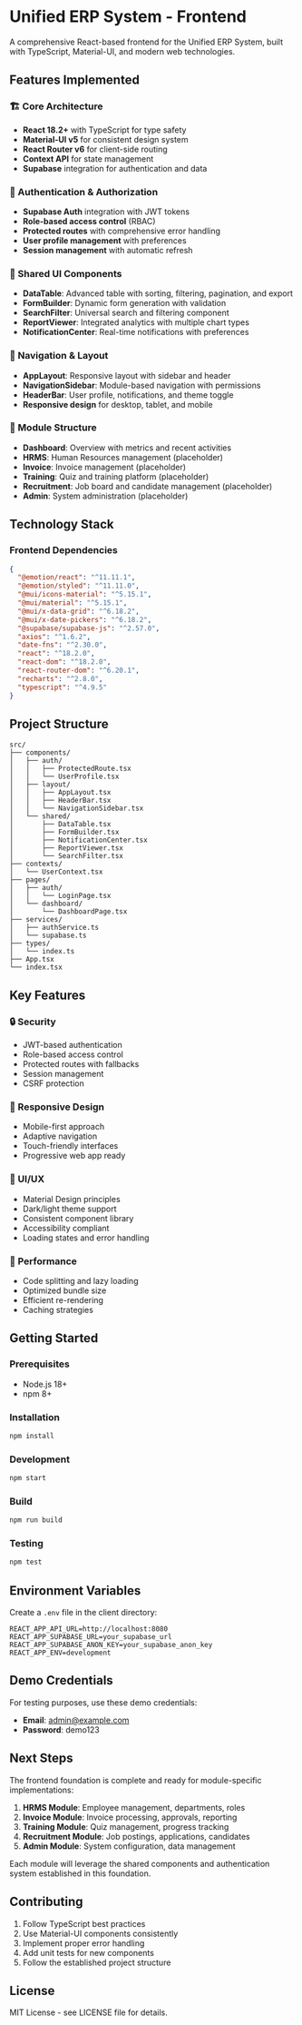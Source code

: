 # Unified ERP System - Frontend

A comprehensive React-based frontend for the Unified ERP System, built with TypeScript, Material-UI, and modern web technologies.

## Features Implemented

### 🏗️ Core Architecture
- **React 18.2+** with TypeScript for type safety
- **Material-UI v5** for consistent design system
- **React Router v6** for client-side routing
- **Context API** for state management
- **Supabase** integration for authentication and data

### 🔐 Authentication & Authorization
- **Supabase Auth** integration with JWT tokens
- **Role-based access control** (RBAC)
- **Protected routes** with comprehensive error handling
- **User profile management** with preferences
- **Session management** with automatic refresh

### 🎨 Shared UI Components
- **DataTable**: Advanced table with sorting, filtering, pagination, and export
- **FormBuilder**: Dynamic form generation with validation
- **SearchFilter**: Universal search and filtering component
- **ReportViewer**: Integrated analytics with multiple chart types
- **NotificationCenter**: Real-time notifications with preferences

### 🧭 Navigation & Layout
- **AppLayout**: Responsive layout with sidebar and header
- **NavigationSidebar**: Module-based navigation with permissions
- **HeaderBar**: User profile, notifications, and theme toggle
- **Responsive design** for desktop, tablet, and mobile

### 🎯 Module Structure
- **Dashboard**: Overview with metrics and recent activities
- **HRMS**: Human Resources management (placeholder)
- **Invoice**: Invoice management (placeholder)
- **Training**: Quiz and training platform (placeholder)
- **Recruitment**: Job board and candidate management (placeholder)
- **Admin**: System administration (placeholder)

## Technology Stack

### Frontend Dependencies
```json
{
  "@emotion/react": "^11.11.1",
  "@emotion/styled": "^11.11.0",
  "@mui/icons-material": "^5.15.1",
  "@mui/material": "^5.15.1",
  "@mui/x-data-grid": "^6.18.2",
  "@mui/x-date-pickers": "^6.18.2",
  "@supabase/supabase-js": "^2.57.0",
  "axios": "^1.6.2",
  "date-fns": "^2.30.0",
  "react": "^18.2.0",
  "react-dom": "^18.2.0",
  "react-router-dom": "^6.20.1",
  "recharts": "^2.8.0",
  "typescript": "^4.9.5"
}
```

## Project Structure

```
src/
├── components/
│   ├── auth/
│   │   ├── ProtectedRoute.tsx
│   │   └── UserProfile.tsx
│   ├── layout/
│   │   ├── AppLayout.tsx
│   │   ├── HeaderBar.tsx
│   │   └── NavigationSidebar.tsx
│   └── shared/
│       ├── DataTable.tsx
│       ├── FormBuilder.tsx
│       ├── NotificationCenter.tsx
│       ├── ReportViewer.tsx
│       └── SearchFilter.tsx
├── contexts/
│   └── UserContext.tsx
├── pages/
│   ├── auth/
│   │   └── LoginPage.tsx
│   └── dashboard/
│       └── DashboardPage.tsx
├── services/
│   ├── authService.ts
│   └── supabase.ts
├── types/
│   └── index.ts
├── App.tsx
└── index.tsx
```

## Key Features

### 🔒 Security
- JWT-based authentication
- Role-based access control
- Protected routes with fallbacks
- Session management
- CSRF protection

### 📱 Responsive Design
- Mobile-first approach
- Adaptive navigation
- Touch-friendly interfaces
- Progressive web app ready

### 🎨 UI/UX
- Material Design principles
- Dark/light theme support
- Consistent component library
- Accessibility compliant
- Loading states and error handling

### 🚀 Performance
- Code splitting and lazy loading
- Optimized bundle size
- Efficient re-rendering
- Caching strategies

## Getting Started

### Prerequisites
- Node.js 18+
- npm 8+

### Installation
```bash
npm install
```

### Development
```bash
npm start
```

### Build
```bash
npm run build
```

### Testing
```bash
npm test
```

## Environment Variables

Create a `.env` file in the client directory:

```env
REACT_APP_API_URL=http://localhost:8080
REACT_APP_SUPABASE_URL=your_supabase_url
REACT_APP_SUPABASE_ANON_KEY=your_supabase_anon_key
REACT_APP_ENV=development
```

## Demo Credentials

For testing purposes, use these demo credentials:
- **Email**: admin@example.com
- **Password**: demo123

## Next Steps

The frontend foundation is complete and ready for module-specific implementations:

1. **HRMS Module**: Employee management, departments, roles
2. **Invoice Module**: Invoice processing, approvals, reporting
3. **Training Module**: Quiz management, progress tracking
4. **Recruitment Module**: Job postings, applications, candidates
5. **Admin Module**: System configuration, data management

Each module will leverage the shared components and authentication system established in this foundation.

## Contributing

1. Follow TypeScript best practices
2. Use Material-UI components consistently
3. Implement proper error handling
4. Add unit tests for new components
5. Follow the established project structure

## License

MIT License - see LICENSE file for details.